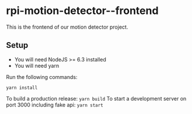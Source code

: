 # rpi-motion-detector--frontend

This is the frontend of our motion detector project.

## Setup

* You will need NodeJS >= 6.3 installed
* You will need yarn

Run the following commands: 

`yarn install`

To build a production release: `yarn build`
To start a development server on port 3000 including fake api: `yarn start`
